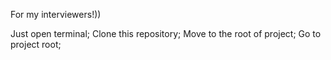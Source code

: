 For my interviewers!))

Just open terminal;
Clone this repository;
Move to the root of project;
Go to project root;
